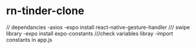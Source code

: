 # rn-tinder-clone
// dependancies
    -axios
    -expo install react-native-gesture-handler /// swipe library
    -expo install expo-constants  ///check variables libray
    -import constants in app.js